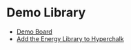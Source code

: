 # Demo Library

- [Demo Board](https://hyperchalk.edutec.science/lukas-praesentiert-ectel/)
- [Add the Energy Library to Hyperchalk](https://hyperchalk.edutec.science/add-library#addLibrary=https%3A%2F%2Fhyperchalk.github.io%2Fectel%2Fenergy.min.excalidrawlib)
